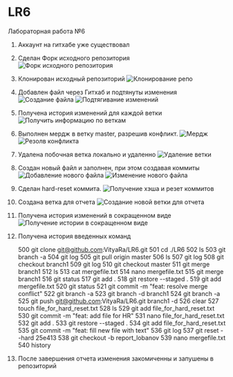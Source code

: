 # LR6

Лабораторная работа №6

1. Аккаунт на гитхабе уже существовал
2. Сделан Форк исходного репозитория
![Форк исходного репозитория](https://github.com/VityaRa/LR6/raw/report_lobanov/screens/Форк_исходного_репозитория.png)
3. Клонирован исходный репозиторий
![Клонирование репо](https://github.com/VityaRa/LR6/raw/report_lobanov/screens/Клонирование_репо.png)
4. Добавлен файл через Гитхаб и подтянуты изменения
![Создание файла](https://github.com/VityaRa/LR6/raw/report_lobanov/screens/Создание_файла.png)
![Подтягивание изменений](https://github.com/VityaRa/LR6/raw/report_lobanov/screens/Подтягивание_изменений.png)
5. Получена история изменений для каждой ветки
![Получить информацию по веткам](https://github.com/VityaRa/LR6/raw/report_lobanov/screens/Получить_информацию_по_веткам.png)
6. Выполнен мердж в ветку master, разрешив конфликт.
![Мердж](https://github.com/VityaRa/LR6/raw/report_lobanov/screens/Мердж.png)
![Резолв конфликта](https://github.com/VityaRa/LR6/raw/report_lobanov/screens/Резолв_конфликта.png)
7. Удалена побочная ветка локально и удаленно
![Удаление ветки](https://github.com/VityaRa/LR6/raw/report_lobanov/screens/Удаление_ветки.png)
8. Создан новый файл и заполнен, при этом создавая коммиты
![Добавление нового файла](https://github.com/VityaRa/LR6/raw/report_lobanov/screens/Добавление_нового_файла.png)
![Изменение нового файла](https://github.com/VityaRa/LR6/raw/report_lobanov/screens/Изменение_нового_файла.png)
9. Сделан hard-reset коммита.
![Получение хэша и резет коммитов](https://github.com/VityaRa/LR6/raw/report_lobanov/screens/Получение_хэша_и_резет_коммитов.png)
10. Создана ветка для отчета
![Создание новой ветки для отчета](https://github.com/VityaRa/LR6/raw/report_lobanov/screens/Создание_новой_ветки_для_отчета.png)
11. Получена история изменений в сокращенном виде
![Получение истории в сокращенном виде](https://github.com/VityaRa/LR6/raw/report_lobanov/screens/Получение_истории_в_сокращенном_виде.png)
12. Получена история введенных команд

    500 git clone git@github.com:VityaRa/LR6.git
    501 cd ./LR6
    502 ls
    503 git branch -a
    504 git log
    505 git pull origin master
    506 ls
    507 git log
    508 git checkout branch1
    509 git log
    510 git checkout master
    511 git merge branch1
    512 ls
    513 cat mergefile.txt
    514 nano mergefile.txt
    515 git merge branch1
    516 git status
    517 git add .
    518 git restore --staged .
    519 git add mergefile.txt
    520 git status
    521 git commit -m "feat: resolve merge conflict"
    522 git branch -a
    523 git branch -d branch1
    524 git branch -a
    525 git push git@github.com:VityaRa/LR6.git branch1 -d
    526 clear
    527 touch file_for_hard_reset.txt
    528 ls
    529 git add file_for_hard_reset.txt
    530 git commit -m "feat: add file for HR"
    531 nano file_for_hard_reset.txt
    532 git add .
    533 git restore --staged .
    534 git add file_for_hard_reset.txt
    535 git commit -m "feat: fill new file with text"
    536 git log
    537 git reset --hard 25e413
    538 git checkout -b report_lobanov
    539 nano mergefile.txt
    540 history

13. После завершения отчета изменения закомиченны и запушены в репозиторий